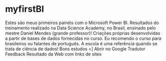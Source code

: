 # myfirstBI #

Estes são meus primeiros painéis com o Microsoft Power BI. Resultados do treinamento realizado na Data Science Academy, no Brasil,
ensinado pelo mestre Daniel Mendes (grande professor)! Criações próprias desenvolvidas a partir de bases de dados fornecidas no curso.
Eu recomendo o curso para brasileiros ou falantes de português.
A escola é uma referência quando se trata de ciência de dados!
Bons estudos =]
Abrir no Google Tradutor	
Feedback
Resultado da Web com links de sites
